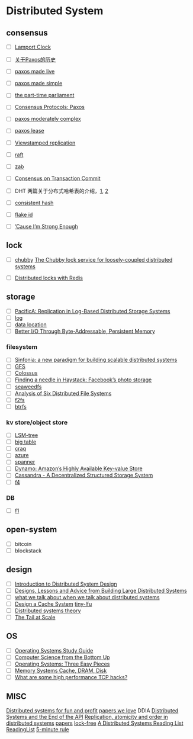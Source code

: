 # Distributed System

## consensus

* [ ] [Lamport Clock](time-clocks.pdf)

* [ ] [关于Paxos的历史](http://duanple.com/?p=61)
* [ ] [paxos made live](paxos-made-live.pdf)
* [ ] [paxos made simple](paxos-simple-copy.pdf)
* [ ] [the part-time parliament](the-part-time-parliament.pdf)
* [ ] [Consensus Protocols: Paxos](https://www.the-paper-trail.org/post/2009-02-03-consensus-protocols-paxos/)
* [ ] [paxos moderately complex](paxos-moderately-complex.pdf)
* [ ] [paxos lease](paxoslease.pdf)
* [ ] [Viewstamped replication](vr-revisited.pdf)
* [ ] [raft](https://raft.github.io/)
* [ ] [zab](zab.pdf)

* [ ] [Consensus on Transaction Commit](consensus-on-transaction-commit.pdf)

* [ ] DHT
两篇关于分布式哈希表的介绍，[1](dht1.pdf), [2](dht2.pdf)
* [ ] [consistent hash](consistent-hashing-and-random-trees-distributed-caching-protocols-for-relieving-hot-spots-on-the-world-wide-web-technical-publication.pdf)

* [ ] [flake id](http://yellerapp.com/posts/2015-02-09-flake-ids.html)
* [ ] [’Cause I’m Strong Enough](cise.pdf)

## lock

* [ ] [chubby](chubby.pdf)
[The Chubby lock service for loosely-coupled distributed systems](https://www.youtube.com/watch?v=PqItueBaiRg&ab_channel=DataCouncil)

* [ ] [Distributed locks with Redis](https://redis.io/topics/distlock)

## storage

* [ ] [PacificA: Replication in Log-Based Distributed Storage Systems](pacifica.pdf)
* [ ] [log](https://engineering.linkedin.com/distributed-systems/log-what-every-software-engineer-should-know-about-real-time-datas-unifying)
* [ ] [data location](data-location.pdf)
* [ ] [Better I/O Through Byte-Addressable, Persistent Memory](bpfs.pdf)

### filesystem

* [ ] [Sinfonia: a new paradigm for building scalable distributed systems](sinfonia.pdf)
* [ ] [GFS](gfs.pdf)
* [ ] [Colossus](https://levy.at/blog/22)
* [ ] [Finding a needle in Haystack: Facebook’s photo storage](facebook-haystack.pdf)
* [ ] [seaweedfs](https://github.com/chrislusf/seaweedfs)
* [ ] [Analysis of Six Distributed File Systems](a_survey_of_dfs.pdf)
* [ ] [f2fs](f2fs.pdf)
* [ ] [btrfs](btrfs.pdf)

### kv store/object store

* [ ] [LSM-tree](lsmtree.pdf)
* [ ] [big table](bigtable-osdi06.pdf)
* [ ] [craq](craq.pdf)
* [ ] [azure](azure.pdf)
* [ ] [spanner](spanner.pdf)
* [ ] [Dynamo: Amazon’s Highly Available Key-value Store](amazon-dynamo-sosp2007.pdf)
* [ ] [Cassandra - A Decentralized Structured Storage System](cassandra.pdf)
* [ ] [f4](f4.pdf)

### DB

* [ ] [f1](f1.pdf)

## open-system

* [ ] bitcoin
* [ ] blockstack

## design

* [ ] [Introduction to Distributed System Design](http://www.hpcs.cs.tsukuba.ac.jp/~tatebe/lecture/h23/dsys/dsd-tutorial.html)
* [ ] [Designs, Lessons and Advice from Building Large Distributed Systems](design-ds.pdf)
* [ ] [what we talk about when we talk about distributed systems](https://alvaro-videla.com/2015/12/learning-about-distributed-systems.html)
* [ ] [Design a Cache System](http://blog.gainlo.co/index.php/2016/05/17/design-a-cache-system/)
[tiny-lfu](cache-policy.pdf)
* [ ] [Distributed systems theory](https://www.the-paper-trail.org/post/2014-08-09-distributed-systems-theory-for-the-distributed-systems-engineer/)
* [ ] [The Tail at Scale](https://research.google/pubs/pub40801/)

## OS

* [ ] [Operating Systems Study Guide](http://faculty.salina.k-state.edu/tim/ossg/index.html)
* [ ] [Computer Science from the Bottom Up](http://www.bottomupcs.com/index.xhtml)
* [ ] [Operating Systems: Three Easy Pieces](http://pages.cs.wisc.edu/~remzi/OSTEP/)
* [ ] [Memory Systems Cache, DRAM, Disk](memory_systems_cache_dram_disk.pdf)
* [ ] [What are some high performance TCP hacks?](https://www.quora.com/What-are-some-high-performance-TCP-hacks)

## MISC

[Distributed systems for fun and profit](http://book.mixu.net/distsys/index.html)
[papers we love](https://github.com/papers-we-love/papers-we-love/tree/master/distributed_systems)
DDIA
[Distributed Systems and the End of the API](https://writings.quilt.org/2014/05/12/distributed-systems-and-the-end-of-the-api/)
[Replication, atomicity and order in distributed systems](http://afeinberg.github.io/2011/06/17/replication-atomicity-and-order-in-distributed-systems.html)
[papers](http://duanple.com/?p=170)
[lock-free](lockfree.pdf)
[A Distributed Systems Reading List](https://dancres.github.io/Pages/)
[ReadingList](http://pages.cs.wisc.edu/~swift/classes/cs739-fa14/wiki/pmwiki.php/Main/ReadingList)
[5-minute rule](5_min_rule_sigmod.pdf)
